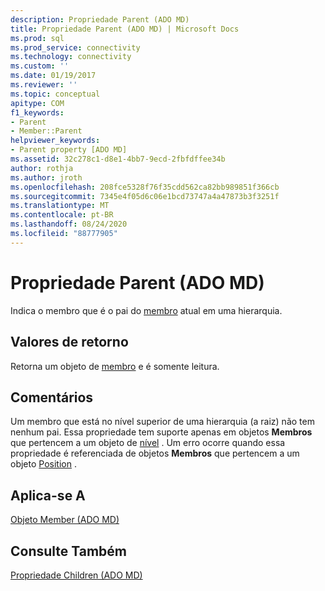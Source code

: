 ```yaml
---
description: Propriedade Parent (ADO MD)
title: Propriedade Parent (ADO MD) | Microsoft Docs
ms.prod: sql
ms.prod_service: connectivity
ms.technology: connectivity
ms.custom: ''
ms.date: 01/19/2017
ms.reviewer: ''
ms.topic: conceptual
apitype: COM
f1_keywords:
- Parent
- Member::Parent
helpviewer_keywords:
- Parent property [ADO MD]
ms.assetid: 32c278c1-d8e1-4bb7-9ecd-2fbfdffee34b
author: rothja
ms.author: jroth
ms.openlocfilehash: 208fce5328f76f35cdd562ca82bb989851f366cb
ms.sourcegitcommit: 7345e4f05d6c06e1bcd73747a4a47873b3f3251f
ms.translationtype: MT
ms.contentlocale: pt-BR
ms.lasthandoff: 08/24/2020
ms.locfileid: "88777905"
---
```

# <a name="parent-property-ado-md"></a>Propriedade Parent (ADO MD)
Indica o membro que é o pai do [membro](./member-object-ado-md.md) atual em uma hierarquia.  
  
## <a name="return-values"></a>Valores de retorno  
 Retorna um objeto de [membro](./member-object-ado-md.md) e é somente leitura.  
  
## <a name="remarks"></a>Comentários  
 Um membro que está no nível superior de uma hierarquia (a raiz) não tem nenhum pai. Essa propriedade tem suporte apenas em objetos **Membros** que pertencem a um objeto de [nível](./level-object-ado-md.md) . Um erro ocorre quando essa propriedade é referenciada de objetos **Membros** que pertencem a um objeto [Position](./position-object-ado-md.md) .  
  
## <a name="applies-to"></a>Aplica-se A  
 [Objeto Member (ADO MD)](./member-object-ado-md.md)  
  
## <a name="see-also"></a>Consulte Também  
 [Propriedade Children (ADO MD)](./children-property-ado-md.md)